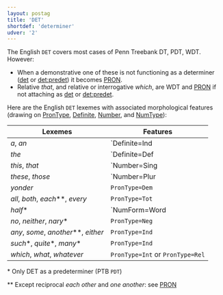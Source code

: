 ```yaml
---
layout: postag
title: 'DET'
shortdef: 'determiner'
udver: '2'
---
```


The English `DET` covers most cases of Penn Treebank DT, PDT, WDT. However:
- When a demonstrative one of these is not functioning as a determiner ([det]() or [det:predet]()) it becomes [PRON]().
- Relative _that_, and relative or interrogative _which_, are WDT and [PRON]() if not attaching as [det]() or [det:predet]().

Here are the English `DET` lexemes with associated morphological features (drawing on [PronType](), [Definite](), [Number](), and [NumType]()):

Lexemes          | Features
---------------- | -------------
_a_, _an_        | `Definite=Ind|PronType=Art`
_the_            | `Definite=Def|PronType=Art`
_this_, _that_   | `Number=Sing|PronType=Dem`
_these_, _those_ | `Number=Plur|PronType=Dem`
_yonder_         | `PronType=Dem`
_all_, _both_, _each_\*\*, _every_ | `PronType=Tot`
_half_\*         | `NumForm=Word|NumType=Frac|PronType=Ind`
_no_, _neither_, _nary_\*              | `PronType=Neg`
_any_, _some_, _another_\*\*, _either_ | `PronType=Ind`
_such_\*, _quite_\*, _many_\*          | `PronType=Ind`
_which_, _what_, _whatever_            | `PronType=Int` or `PronType=Rel`

\* Only DET as a predeterminer (PTB `PDT`)

\*\* Except reciprocal _each other_ and _one another_: see [PRON](https://universaldependencies.org/en/pos/PRON.html#reciprocal-pronouns)

<!-- Interlanguage links updated Ne 5. května 2024, 18:19:35 CEST -->
